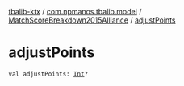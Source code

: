 [tbalib-ktx](../../index.md) / [com.npmanos.tbalib.model](../index.md) / [MatchScoreBreakdown2015Alliance](index.md) / [adjustPoints](./adjust-points.md)

# adjustPoints

`val adjustPoints: `[`Int`](https://kotlinlang.org/api/latest/jvm/stdlib/kotlin/-int/index.html)`?`